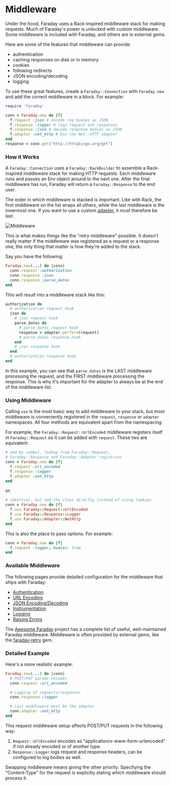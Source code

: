 # Middleware

Under the hood, Faraday uses a Rack-inspired middleware stack for making
requests. Much of Faraday's power is unlocked with custom middleware. Some
middleware is included with Faraday, and others are in external gems.

Here are some of the features that middleware can provide:

- authentication
- caching responses on disk or in memory
- cookies
- following redirects
- JSON encoding/decoding
- logging

To use these great features, create a `Faraday::Connection` with `Faraday.new`
and add the correct middleware in a block. For example:

```ruby
require 'faraday'

conn = Faraday.new do |f|
  f.request :json # encode req bodies as JSON
  f.response :logger # logs request and responses
  f.response :json # decode response bodies as JSON
  f.adapter :net_http # Use the Net::HTTP adapter
end
response = conn.get("http://httpbingo.org/get")
```

### How it Works

A `Faraday::Connection` uses a `Faraday::RackBuilder` to assemble a
Rack-inspired middleware stack for making HTTP requests. Each middleware runs
and passes an Env object around to the next one. After the final middleware has
run, Faraday will return a `Faraday::Response` to the end user.

The order in which middleware is stacked is important. Like with Rack, the first
middleware on the list wraps all others, while the last middleware is the
innermost one. If you want to use a custom [adapter](adapters/index.md), it must
therefore be last.

![Middleware](../_media/middleware.png)

This is what makes things like the "retry middleware" possible.
It doesn't really matter if the middleware was registered as a request or a response one, the only thing that matter is how they're added to the stack.

Say you have the following:

```ruby
Faraday.new(...) do |conn|
  conn.request :authorization
  conn.response :json
  conn.response :parse_dates
end
```

This will result into a middleware stack like this:

```ruby
authorization do
  # authorization request hook
  json do
    # json request hook
    parse_dates do
      # parse_dates request hook
      response = adapter.perform(request)
      # parse_dates response hook
    end
    # json response hook
  end
  # authorization response hook
end
```

In this example, you can see that `parse_dates` is the LAST middleware processing the request, and the FIRST middleware processing the response.
This is why it's important for the adapter to always be at the end of the middleware list.

### Using Middleware

Calling `use` is the most basic way to add middleware to your stack, but most
middleware is conveniently registered in the `request`, `response` or `adapter`
namespaces. All four methods are equivalent apart from the namespacing.

For example, the `Faraday::Request::UrlEncoded` middleware registers itself in
`Faraday::Request` so it can be added with `request`. These two are equivalent:

```ruby
# add by symbol, lookup from Faraday::Request,
# Faraday::Response and Faraday::Adapter registries
conn = Faraday.new do |f|
  f.request :url_encoded
  f.response :logger
  f.adapter :net_http
end
```

or:

```ruby
# identical, but add the class directly instead of using lookups
conn = Faraday.new do |f|
  f.use Faraday::Request::UrlEncoded
  f.use Faraday::Response::Logger
  f.use Faraday::Adapter::NetHttp
end
```

This is also the place to pass options. For example:

```ruby
conn = Faraday.new do |f|
  f.request :logger, bodies: true
end
```

### Available Middleware

The following pages provide detailed configuration for the middleware that ships with Faraday:
* [Authentication](middleware/included/authentication.md)
* [URL Encoding](middleware/included/url-encoding.md)
* [JSON Encoding/Decoding](middleware/included/json.md)
* [Instrumentation](middleware/included/instrumentation.md)
* [Logging](middleware/included/logging.md)
* [Raising Errors](middleware/included/raising-errors.md)

The [Awesome Faraday](https://github.com/lostisland/awesome-faraday/) project
has a complete list of useful, well-maintained Faraday middleware. Middleware is
often provided by external gems, like the
[faraday-retry](https://github.com/lostisland/faraday-retry) gem.

### Detailed Example

Here's a more realistic example:

```ruby
Faraday.new(...) do |conn|
  # POST/PUT params encoder
  conn.request :url_encoded

  # Logging of requests/responses
  conn.response :logger

  # Last middleware must be the adapter
  conn.adapter :net_http
end
```

This request middleware setup affects POST/PUT requests in the following way:

1. `Request::UrlEncoded` encodes as "application/x-www-form-urlencoded" if not
   already encoded or of another type.
2. `Response::Logger` logs request and response headers, can be configured to log bodies as well.

Swapping middleware means giving the other priority. Specifying the
"Content-Type" for the request is explicitly stating which middleware should
process it.
